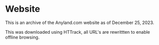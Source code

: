 # Website

This is an archive of the Anyland.com website as of December 25, 2023.

This was downloaded using HTTrack, all URL's are rewrittten to enable offline browsing.